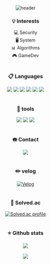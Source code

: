 <div align="center">

![header](https://capsule-render.vercel.app/api?type=transparent&height=200&section=header&text=CVE_Zeroday&fontSize=90&fontColor=bd93f9&fontAlignY=50&animation=fadeIn&desc=T.Y.Kim&descSize=30&descAlignY=90&descAlign=80)

### 💡 Interests

💻 Security <br/>
🖥️ System <br/>
📊 Algorithms <br/>
🎮 GameDev <br/>
<br/>

### 📋 Languages

<img src="https://img.shields.io/badge/_C_-a8b9cc?style=flat&logo=C&logoColor=white"/></a>
<img src="https://img.shields.io/badge/C++-00599c?style=flat&logo=cplusplus&logoColor=white"/></a>
<img src="https://img.shields.io/badge/X64_Assembly-0071c5?style=flat&logo=intel&logoColor=white"/></a>
<img src="https://img.shields.io/badge/ARM_Assembly-0091bd?style=flat&logo=arm&logoColor=white"/></a>
<img src="https://img.shields.io/badge/Python-3776ab?style=flat&logo=Python&logoColor=white"/></a>
<img src="https://img.shields.io/badge/CSharp-512bd4?style=flat&logo=dotnet&logoColor=white"/></a>
<br/><br/>

### 🔧 tools

<img src="https://img.shields.io/badge/Linux-fcc624?style=flat&logo=linux&logoColor=white"/></a>
<img src="https://img.shields.io/badge/Vim-019733?style=flat&logo=vim&logoColor=white"/></a>
<img src="https://img.shields.io/badge/Visual_Studio-5c2d91?style=flat&logo=visualstudio&logoColor=white"/></a>
<br/><br/>

### ☎️ Contact

<a href="mailto:tykim050206@gmail.com" target="_blank">
<img src="https://img.shields.io/badge/tykim050206@gmail.com-ea4335?style=flat-square&logo=gmail&logoColor=white"/></a>
<br/><br/>

### ✏️ velog

[![Velog](https://velog-readme-stats.vercel.app/api?name=cvezeroday&color=dark)](https://velog.io/@cvezeroday)
<br/><br/>

### 📝 Solved.ac

[![Solved.ac profile](http://mazassumnida.wtf/api/v2/generate_badge?boj=cve_zeroday)](https://solved.ac/cve_zeroday)
<br/><br/>

### ⭐ Github stats

<img src="https://github-readme-stats.vercel.app/api?username=CVEZeroday&rank_icon=github&bg_color=282a36&text_color=f8f8f2&title_color=bd93f9"><br/><br/>
<img src="https://github-readme-stats.vercel.app/api/top-langs/?username=CVEZeroday&layout=compact&bg_color=282a36&text_color=f8f8f2&title_color=bd93f9"><br/><br/>

</div>
